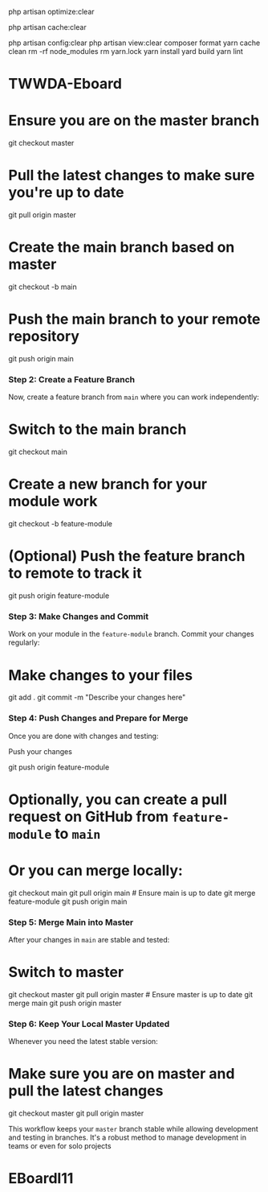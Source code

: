 <!-- commandas to run before pusing to git -->

php artisan optimize:clear

php artisan cache:clear

php artisan config:clear
php artisan view:clear
composer format
yarn cache clean
rm -rf node_modules
rm yarn.lock
yarn install
yard build
yarn lint

# TWWDA-Eboard

# Ensure you are on the master branch

git checkout master

# Pull the latest changes to make sure you're up to date

git pull origin master

# Create the main branch based on master

git checkout -b main

# Push the main branch to your remote repository

git push origin main

### Step 2: Create a Feature Branch

Now, create a feature branch from `main` where you can work independently:

# Switch to the main branch

git checkout main

# Create a new branch for your module work

git checkout -b feature-module

# (Optional) Push the feature branch to remote to track it

git push origin feature-module

### Step 3: Make Changes and Commit

Work on your module in the `feature-module` branch. Commit your changes regularly:

# Make changes to your files

git add .
git commit -m "Describe your changes here"

### Step 4: Push Changes and Prepare for Merge

Once you are done with changes and testing:

Push your changes

git push origin feature-module

# Optionally, you can create a pull request on GitHub from `feature-module` to `main`

# Or you can merge locally:

git checkout main
git pull origin main # Ensure main is up to date
git merge feature-module
git push origin main

### Step 5: Merge Main into Master

After your changes in `main` are stable and tested:

# Switch to master

git checkout master
git pull origin master # Ensure master is up to date
git merge main
git push origin master

### Step 6: Keep Your Local Master Updated

Whenever you need the latest stable version:

# Make sure you are on master and pull the latest changes

git checkout master
git pull origin master

This workflow keeps your `master` branch stable while allowing development and testing in branches. It's a robust method to manage development in teams or even for solo projects
# EBoardl11

